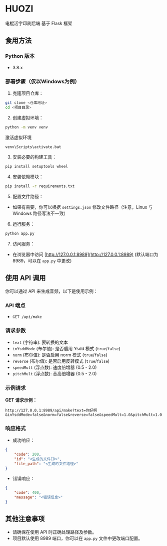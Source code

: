 
# HUOZI
电棍活字印刷后端
基于 Flask 框架
## 食用方法
### Python 版本
- 3.8.x
### 部署步骤（仅以Windows为例）
1. 克隆项目仓库：
```bash
git clone <仓库地址>
cd <项目目录>
```
2. 创建虚拟环境：
```bash
python -m venv venv
```

激活虚拟环境
```cmd
venv\Scripts\activate.bat
```

3. 安装必要的构建工具：
```bash
pip install setuptools wheel
```
4. 安装依赖模块：
```bash
pip install -r requirements.txt
```
5. 配置文件路径：
- 如果有需要，你可以根据 `settings.json` 修改文件路径（注意，Linux 与 Windows 路径写法不一致）
6. 运行服务：

```cmd
python app.py
```

7. 访问服务：
- 在浏览器中访问 [http://127.0.0.1:8989](http://127.0.0.1:8989) (默认端口为 8989，可以在 `app.py` 中更改)
## 使用 API 调用
你可以通过 API 来生成音频，以下是使用示例：
### API 端点
- `GET /api/make`
### 请求参数
- `text` (字符串): 要转换的文本
- `inYsddMode` (布尔值): 是否启用 Ysdd 模式 (`true`/`false`)
- `norm` (布尔值): 是否启用 norm 模式 (`true`/`false`)
- `reverse` (布尔值): 是否启用反转模式 (`true`/`false`)
- `speedMult` (浮点数): 速度倍增器 (0.5 - 2.0)
- `pitchMult` (浮点数): 音高倍增器 (0.5 - 2.0)
### 示例请求
**GET 请求示例：**
```
http://127.0.0.1:8989/api/make?text=你好啊&inYsddMode=false&norm=false&reverse=false&speedMult=1.0&pitchMult=1.0
```
### 响应格式
- 成功响应：
```json
{
    "code": 200,
    "id": "<生成的文件ID>",
    "file_path": "<生成的文件路径>"
}
```
- 错误响应：
```json
{
    "code": 400,
    "message": "<错误信息>"
}
```
## 其他注意事项
- 请确保在使用 API 时正确处理路径及参数。
- 项目默认使用 8989 端口，你可以在 `app.py` 文件中更改端口配置。